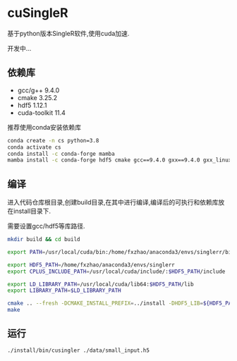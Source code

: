 # cuSingleR

基于python版本SingleR软件,使用cuda加速.

开发中...

## 依赖库

* gcc/g++ 9.4.0 
* cmake 3.25.2
* hdf5 1.12.1
* cuda-toolkit 11.4

推荐使用conda安装依赖库

```sh
conda create -n cs python=3.8
conda activate cs
conda install -c conda-forge mamba
mamba install -c conda-forge hdf5 cmake gcc==9.4.0 gxx==9.4.0 gxx_linux-64=9.4 gcc_linux-64=9.4 sysroot_linux-64=2.17
```

## 编译

进入代码仓库根目录,创建build目录,在其中进行编译,编译后的可执行和依赖库放在install目录下.

需要设置gcc/hdf5等库路径.

```sh
mkdir build && cd build

export PATH=/usr/local/cuda/bin:/home/fxzhao/anaconda3/envs/singlerr/bin:/usr/local/bin:/usr/bin:/usr/local/sbin:/usr/sbin

export HDF5_PATH=/home/fxzhao/anaconda3/envs/singlerr
export CPLUS_INCLUDE_PATH=/usr/local/cuda/include/:$HDF5_PATH/include

export LD_LIBRARY_PATH=/usr/local/cuda/lib64:$HDF5_PATH/lib
export LIBRARY_PATH=$LD_LIBRARY_PATH

cmake .. --fresh -DCMAKE_INSTALL_PREFIX=../install -DHDF5_LIB=${HDF5_PATH}/lib
make
```

## 运行

```sh
./install/bin/cusingler ./data/small_input.h5
```